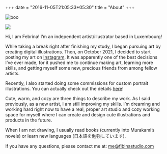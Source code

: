 +++ 
date = "2016-11-05T21:05:33+05:30" 
title = "About"
+++

![boo][1]

<img src="/img/about.jpg" />

Hi, I am Febrina! I’m an independent artist/illustrator based in Luxembourg!

While taking a break right after finishing my study, I began pursuing art by
creating digital illustrations. Then, on October 2021, I decided to start
posting my art on [Instagram](https://instagram.com/fibinastudio). 
It was apparently one of the best decisions I’ve
ever made, for it pushed me to continue making art, learning more skills, and
getting myself some new, precious friends from among fellow artists.

Recently, I also started doing some commissions for custom portrait
illustrations. You can actually check out the details [here](/commission/)!

Cute, warm, and cozy are three things to describe my work. As I said previously,
as a new artist, I am still improving my skills. I’m dreaming and working hard
right now to have a real, proper art studio and cozy working space for myself
where I can create and design cute illustrations and products in the future.

When I am not drawing, I usually read books (currently into Murakami’s novels)
or learn new languages (日本語を勉強しています).

If you have any questions, please contact me at: me@fibinastudio.com

[1]: /img/about.jpg
